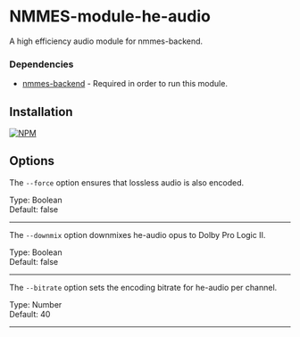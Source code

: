 # NMMES-module-he-audio

A high efficiency audio module for nmmes-backend.

### Dependencies

- [nmmes-backend](https://github.com/NMMES/nmmes-backend) - Required in order to run this module.

## Installation

[![NPM](https://nodei.co/npm/nmmes-module-he-audio.png?compact=true)](https://nodei.co/npm/nmmes-module-he-audio/)

## Options

The `--force` option ensures that lossless audio is also encoded.

Type: Boolean<br>
Default: false

---

The `--downmix` option downmixes he-audio opus to Dolby Pro Logic II.

Type: Boolean<br>
Default: false

---

The `--bitrate` option sets the encoding bitrate for he-audio per channel.

Type: Number<br>
Default: 40

---

